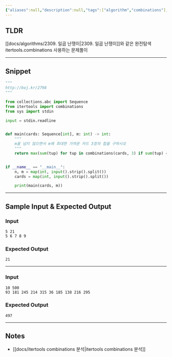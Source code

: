 ```yaml
---
{"aliases":null,"description":null,"tags":["algorithm","combinations"],"difficulty":0,"status":"풀이완료","links":["http://boj.kr/2798"],"title":"2798. 블랙잭","created":"2025-01-02T14:08:01","updated":"2025-01-02T14:12:32","dg-publish":true,"permalink":"/docs/algorithms/2798. 블랙잭/","dgPassFrontmatter":true}
---
```



## TLDR

[[docs/algorithms/2309. 일곱 난쟁이\|2309. 일곱 난쟁이]]와 같은 완전탐색 itertools.combinations 사용하는 문제풀이
<!-- 문제에 대한 간략한 설명 및 풀이 접근 방식 요약 -->

---

## Snippet

```python
"""
http://boj.kr/2798
"""

from collections.abc import Sequence
from itertools import combinations
from sys import stdin

input = stdin.readline


def main(cards: Sequence[int], m: int) -> int:
    """
    m을 넘지 않으면서 m에 최대한 가까운 카드 3장의 합을 구하시오
    """
    return max(sum(tup) for tup in combinations(cards, 3) if sum(tup) <= m)


if __name__ == "__main__":
    n, m = map(int, input().strip().split())
    cards = map(int, input().strip().split())

    print(main(cards, m))

```

<!-- 주요 코드 작성 -->

---

## Sample Input & Expected Output

### Input

```
5 21
5 6 7 8 9
```

### Expected Output

```
21
```

---

### Input

```
10 500
93 181 245 214 315 36 185 138 216 295
```

### Expected Output

```
497
```

---

## Notes

- [[docs/itertools combinations 분석\|itertools combinations 분석]]
